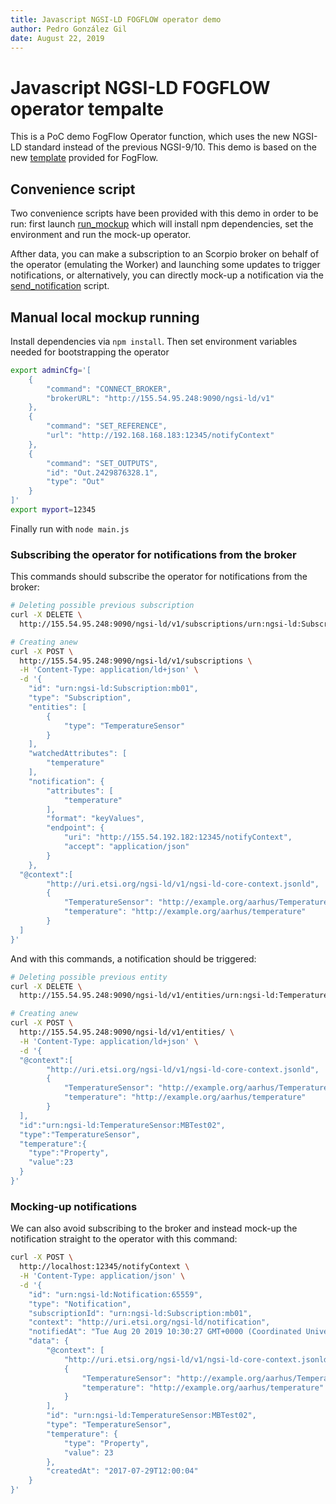 ```yaml
---
title: Javascript NGSI-LD FOGFLOW operator demo
author: Pedro González Gil
date: August 22, 2019
---
```

# Javascript NGSI-LD FOGFLOW operator tempalte 

This is a PoC demo FogFlow Operator function, which uses the new NGSI-LD standard instead of the previous NGSI-9/10. This demo is based on the new [template](../template/README.md) provided for FogFlow.

## Convenience script

Two convenience scripts have been provided with this demo in order to be run: first launch [run_mockup](./run_mockup.sh) which will install npm dependencies, set the environment and run the mock-up operator.

Afther data, you can make a subscription to an Scorpio broker on behalf of the operator (emulating the Worker) and launching some updates to trigger notifications, or alternatively, you can directly mock-up a notification via the [send_notification](./send_notification.sh) script.

## Manual local mockup running

Install dependencies via `npm install`. Then set environment variables needed for bootstrapping the operator

```bash
export adminCfg='[
    {
        "command": "CONNECT_BROKER",
        "brokerURL": "http://155.54.95.248:9090/ngsi-ld/v1"
    },
    {
        "command": "SET_REFERENCE",
        "url": "http://192.168.168.183:12345/notifyContext"
    },
    {
        "command": "SET_OUTPUTS",
        "id": "Out.2429876328.1",
        "type": "Out"
    }
]'
export myport=12345
```

Finally run with `node main.js`

### Subscribing the operator for notifications from the broker

This commands should subscribe the operator for notifications from the broker:

```bash
# Deleting possible previous subscription
curl -X DELETE \
  http://155.54.95.248:9090/ngsi-ld/v1/subscriptions/urn:ngsi-ld:Subscription:mb01

# Creating anew
curl -X POST \
  http://155.54.95.248:9090/ngsi-ld/v1/subscriptions \
  -H 'Content-Type: application/ld+json' \
  -d '{
    "id": "urn:ngsi-ld:Subscription:mb01",
    "type": "Subscription",
    "entities": [
        {
            "type": "TemperatureSensor"
        }
    ],
    "watchedAttributes": [
        "temperature"
    ],
    "notification": {
        "attributes": [
            "temperature"
        ],
        "format": "keyValues",
        "endpoint": {
            "uri": "http://155.54.192.182:12345/notifyContext",
            "accept": "application/json"
        }
    },
  "@context":[
        "http://uri.etsi.org/ngsi-ld/v1/ngsi-ld-core-context.jsonld",
        {
            "TemperatureSensor": "http://example.org/aarhus/TemperatureSensor",
            "temperature": "http://example.org/aarhus/temperature"
        }
  ]
}'
````

And with this commands, a notification should be triggered:

```bash
# Deleting possible previous entity
curl -X DELETE \
  http://155.54.95.248:9090/ngsi-ld/v1/entities/urn:ngsi-ld:TemperatureSensor:MBTest02 \

# Creating anew
curl -X POST \
  http://155.54.95.248:9090/ngsi-ld/v1/entities/ \
  -H 'Content-Type: application/ld+json' \
  -d '{
  "@context":[
        "http://uri.etsi.org/ngsi-ld/v1/ngsi-ld-core-context.jsonld",
        {
            "TemperatureSensor": "http://example.org/aarhus/TemperatureSensor",
            "temperature": "http://example.org/aarhus/temperature"
        }
  ],
  "id":"urn:ngsi-ld:TemperatureSensor:MBTest02",
  "type":"TemperatureSensor",
  "temperature":{
    "type":"Property",
    "value":23
  }
}'
```


### Mocking-up notifications

We can also avoid subscribing to the broker and instead mock-up the notification straight to the operator with this command:

```bash
curl -X POST \
  http://localhost:12345/notifyContext \
  -H 'Content-Type: application/json' \
  -d '{
    "id": "urn:ngsi-ld:Notification:65559",
    "type": "Notification",
    "subscriptionId": "urn:ngsi-ld:Subscription:mb01",
    "context": "http://uri.etsi.org/ngsi-ld/notification",
    "notifiedAt": "Tue Aug 20 2019 10:30:27 GMT+0000 (Coordinated Universal Time)",
    "data": {
        "@context": [
            "http://uri.etsi.org/ngsi-ld/v1/ngsi-ld-core-context.jsonld",
            {
                "TemperatureSensor": "http://example.org/aarhus/TemperatureSensor",
                "temperature": "http://example.org/aarhus/temperature"
            }
        ],
        "id": "urn:ngsi-ld:TemperatureSensor:MBTest02",
        "type": "TemperatureSensor",
        "temperature": {
            "type": "Property",
            "value": 23
        },
        "createdAt": "2017-07-29T12:00:04"
    }
}'
```

